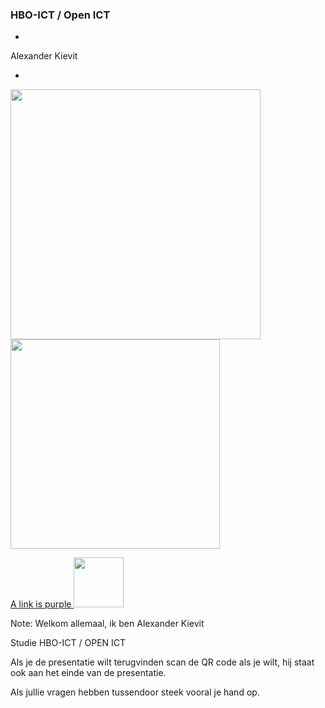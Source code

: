 ### HBO-ICT / Open ICT

-

Alexander Kievit

-


<img src="./pictures/hogeschool_utrecht.png" height="auto" width="400px"> <img src="./pictures/open_ict.png" height="auto" width="335px">





[A link is purple    ](https://github.com/Alexanderkievit/Presentation_VLC "Github")
 <img src="./pictures/qr-code.png" height="auto" width="80px" style="float:none;margin-bottom:-15px;">


Note:
Welkom allemaal, ik ben Alexander Kievit

Studie HBO-ICT / OPEN ICT

Als je de presentatie wilt terugvinden scan de QR code als je wilt, hij staat ook aan het einde van de presentatie.

Als jullie vragen hebben tussendoor steek vooral je hand op. 
